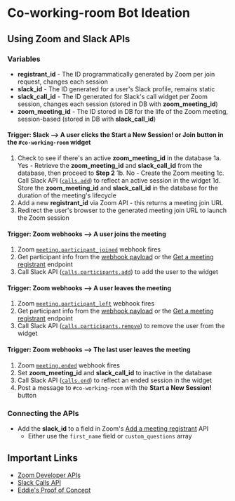 # Co-working-room Bot Ideation

## Using Zoom and Slack APIs

### Variables

- **registrant_id** - The ID programmatically generated by Zoom per join request, changes each session
- **slack_id** - The ID generated for a user's Slack profile, remains static
- **slack_call_id** - The ID generated for Slack's call widget per Zoom session, changes each session (stored in DB with **zoom_meeting_id**)
- **zoom_meeting_id** - The ID stored in DB for the life of the Zoom meeting, session-based (stored in DB with **slack_call_id**)

#### **Trigger:** Slack --> A user clicks the **Start a New Session!** or **Join** button in the `#co-working-room` widget

1. Check to see if there's an active **zoom_meeting_id** in the database
    1a. Yes - Retrieve the **zoom_meeting_id** and **slack_call_id** from the database, then proceed to **Step 2**
    1b. No - Create the Zoom meeting
    1c. Call Slack API ([`calls.add`][]) to reflect an active session in the widget
    1d. Store the **zoom_meeting_id** and **slack_call_id** in the database for the duration of the meeting's lifecycle
2. Add a new **registrant_id** via Zoom API - this returns a meeting join URL
3. Redirect the user's browser to the generated meeting join URL to launch the Zoom session

#### **Trigger:** Zoom webhooks --> A user joins the meeting

1. Zoom [`meeting.participant_joined`][] webhook fires
2. Get participant info from the [webhook payload][`meeting.participant_joined`] or the [Get a meeting registrant][] endpoint
3. Call Slack API ([`calls.participants.add`][]) to add the user to the widget

#### **Trigger:** Zoom webhooks --> A user leaves the meeting

1. Zoom [`meeting.participant_left`][] webhook fires
2. Get participant info from the [webhook payload][`meeting.participant_left`] or the [Get a meeting registrant][] endpoint
3. Call Slack API ([`calls.participants.remove`][]) to remove the user from the widget

#### **Trigger:** Zoom webhooks --> The last user leaves the meeting

1. Zoom [`meeting.ended`][] webhook fires
2. Set **zoom_meeting_id** and **slack_call_id** to inactive in the database
3. Call Slack API ([`calls.end`][]) to reflect an ended session in the widget
4. Post a message to `#co-working-room` with the **Start a New Session!** button

### Connecting the APIs

- Add the **slack_id** to a field in Zoom's [Add a meeting registrant][] API
    - Either use the `first_name` field or `custom_questions` array

## Important Links

- [Zoom Developer APIs][Zoom API]
- [Slack Calls API][Slack Calls API]
- [Eddie's Proof of Concept][Eddie's POC]

[Zoom API]: https://developers.zoom.us/docs/api/
[Zoom Endpoints]: https://developers.zoom.us/docs/api/meetings/
[Zoom Webhooks]: https://developers.zoom.us/docs/api/meetings/
[Add a meeting registrant]: https://developers.zoom.us/docs/api/meetings/#tag/meetings/post/meetings/%7BmeetingId%7D/registrants
[Get a meeting registrant]: https://developers.zoom.us/docs/api/meetings/#tag/meetings/get/meetings/%7BmeetingId%7D/registrants/%7BregistrantId%7D
[Delete a meeting registrant]: https://developers.zoom.us/docs/api/meetings/#tag/meetings/delete/meetings/%7BmeetingId%7D/registrants/%7BregistrantId%7D
[`meeting.participant_joined`]: https://developers.zoom.us/docs/api/meetings/events/#tag/meeting/postmeeting.participant_joined
[`meeting.participant_left`]: https://developers.zoom.us/docs/api/meetings/events/#tag/meeting/postmeeting.participant_left
[`meeting.created`]: https://developers.zoom.us/docs/api/meetings/events/#tag/meeting/postmeeting.created
[`meeting.deleted`]: https://developers.zoom.us/docs/api/meetings/events/#tag/meeting/postmeeting.deleted
[`meeting.started`]: https://developers.zoom.us/docs/api/meetings/events/#tag/meeting/postmeeting.started
[`meeting.ended`]: https://developers.zoom.us/docs/api/meetings/events/#tag/meeting/postmeeting.ended
[Slack Calls API]: https://api.slack.com/apis/calls
[`calls.add`]: https://api.slack.com/methods/calls.add
[`calls.end`]: https://api.slack.com/methods/calls.end
[`calls.participants.add`]: https://api.slack.com/methods/calls.participants.add
[`calls.participants.remove`]: https://api.slack.com/methods/calls.participants.remove
[Eddie's POC]: https://github.com/ebanner/vc-co-working-room-app/tree/main
[GitHub discussion]: https://github.com/orgs/Virtual-Coffee/discussions/1312